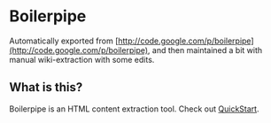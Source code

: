 # Boilerpipe

Automatically exported from [http://code.google.com/p/boilerpipe](http://code.google.com/p/boilerpipe), and then maintained a bit with manual wiki-extraction with some edits.

## What is this?

Boilerpipe is an HTML content extraction tool. Check out [QuickStart](https://github.com/k-bx/boilerpipe/wiki/QuickStart).
